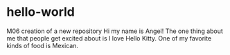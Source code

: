 # hello-world
M06 creation of a new repository 
Hi my name is Angel!
The one thing about me that people get excited about is I love Hello Kitty.
One of my favorite kinds of food is Mexican.
